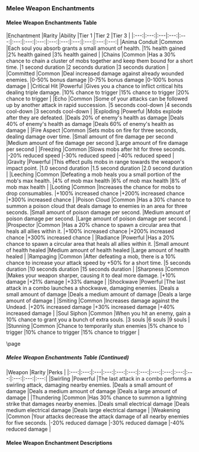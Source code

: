 ### Melee Weapon Enchantments

<div class='classTable wide'>

#### Melee Weapon Enchantments Table

|Enchantment |Rarity |Ability |Tier 1 |Tier 2 |Tier 3 |
|:---:|:---:|:---|:---:|:---:|:---:|:---:|:---:|:---:|:---:|:---:|:---:|:---:|:---:|
|Anima Conduit |Common |Each soul you absorb grants a small amount of health. |1% health gained |2% health gained |3% health gained |
|Chains |Common |Has a 30% chance to chain a cluster of mobs together and keep them bound for a short time. |1 second duration |2 seconds duration |3 seconds duration |
|Committed |Common |Deal increased damage against already wounded enemies. |0-50% bonus damage |0-75% bonus damage |0-100% bonus damage |
|Critical Hit |Powerful |Gives you a chance to inflict critical hits dealing triple damage. |10% chance to trigger |15% chance to trigger |20% chance to trigger |
|Echo |Common |Some of your attacks can be followed up by another attack in rapid succession. |5 seconds cool-down |4 seconds cool-down |3 seconds cool-down |
|Exploding |Powerful |Mobs explode after they are defeated. |Deals 20% of enemy's health as damage |Deals 40% of enemy's health as damage |Deals 60% of enemy's health as damage |
|Fire Aspect |Common |Sets mobs on fire for three seconds, dealing damage over time. |Small amount of fire damage per second |Medium amount of fire damage per second |Large amount of fire damage per second |
|Freezing |Common |Slows mobs after hit for three seconds. |-20% reduced speed |-30% reduced speed |-40% reduced speed |
|Gravity |Powerful |This effect pulls mobs in range towards the weapon's impact point. |1.0 second duration |1.5 second duration |2.0 second duration |
|Leeching |Common |Defeating a mob heals you a small portion of the mob's max health. |4% of mob max health |6% of mob max health |8% of mob max health |
|Looting |Common |Increases the chance for mobs to drop consumables. |+100% increased chance |+200% increased chance |+300% increased chance |
|Poison Cloud |Common |Has a 30% chance to summon a poison cloud that deals damage to enemies in an area for three seconds. |Small amount of poison damage per second. |Medium amount of poison damage per second. |Large amount of poison damage per second. |
|Prospector |Common |Has a 20% chance to spawn a circular area that heals all allies within it. |+100% increased chance |+200% increased chance |+300% increased chance |
|Radiance |Powerful |Has a 20% chance to spawn a circular area that heals all allies within it. |Small amount of health healed |Medium amount of health healed |Large amount of health healed |
|Rampaging |Common |After defeating a mob, there is a 10% chance to increase your attack speed by +50% for a short time. |5 seconds duration |10 seconds duration |15 seconds duration |
|Sharpness |Common |Makes your weapon sharper, causing it to deal more damage. |+10% damage |+21% damage |+33% damage |
|Shockwave |Powerful |The last attack in a combo launches a shockwave, damaging enemies. |Deals a small amount of damage |Deals a medium amount of damage |Deals a large amount of damage |
|Smiting |Common |Increases damage against the Undead. |+20% increased damage |+30% increased damage |+40% increased damage |
|Soul Siphon |Common |When you hit an enemy, gain a 10% chance to grant you a bunch of extra souls. |3 souls |6 souls |9 souls |
|Stunning |Common |Chance to temporarily stun enemies |5% chance to trigger |10% chance to trigger |15% chance to trigger |
</div>

\page

<div class='classTable wide'>

##### Melee Weapon Enchantments Table (Continued)

|Weapon |Rarity |Perks |
|:---:|:---:|:---|:---:|:---:|:---:|:---:|:---:|:---:|:---:|:---:|:---:|:---:|:---:|
|Swirling |Powerful |The last attack in a combo performs a swirling attack, damaging nearby enemies. |Deals a small amount of damage |Deals a medium amount of damage |Deals a large amount of damage |
|Thundering |Common |Has 30% chance to summon a lightning strike that damages nearby enemies. |Deals small electrical damage |Deals medium electrical damage |Deals large electrical damage |
|Weakening |Common |Your attacks decrease the attack damage of all nearby enemies for five seconds. |-20% reduced damage |-30% reduced damage |-40% reduced damage |
</div>

#### Melee Weapon Enchantment Descriptions
